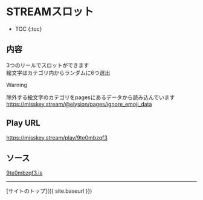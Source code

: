 # STREAMスロット

* TOC
{:toc}

## 内容
3つのリールでスロットができます  
絵文字はカテゴリ内からランダムに6つ選出

> [!WARNING]
> 除外する絵文字のカテゴリをpagesにあるデータから読み込んでいます
> https://misskey.stream/@elysion/pages/ignore_emoji_data


## Play URL

https://misskey.stream/play/9te0mbzqf3

## ソース

[9te0mbzqf3.is](./../../src/stream/9te0mbzqf3.is)

----

[サイトのトップ]({{ site.baseurl }})
